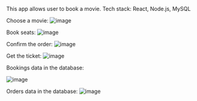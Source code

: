 This app allows user to book a movie. Tech stack: React, Node.js, MySQL

Choose a movie:
![image](https://github.com/gracjanh/MoviesBookingReact/assets/74767350/ed1c0afd-3233-48eb-a9d1-dedf057466ad)

Book seats:
![image](https://github.com/gracjanh/MoviesBookingReact/assets/74767350/49d4a647-22f1-4612-b270-44c8b8ef8c0a)

Confirm the order:
![image](https://github.com/gracjanh/MoviesBookingReact/assets/74767350/2c9fa575-da93-4c93-a56b-ee80c3825ba5)

Get the ticket:
![image](https://github.com/gracjanh/MoviesBookingReact/assets/74767350/e129b079-701c-4c34-bacf-bc9ca8c4468b)

Bookings data in the database:

![image](https://github.com/gracjanh/MoviesBookingReact/assets/74767350/0cb96d3b-cc84-4589-9e63-98a1ffe1273b)

Orders data in the database:
![image](https://github.com/gracjanh/MoviesBookingReact/assets/74767350/8f7e8589-d6a8-4669-9b3b-711bc8d644cc)
